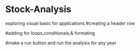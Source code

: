 # Stock-Analysis
exploring visual basic for applications
#creating a header row

#adding for loops,conditionals,& formating

#make a run button and run the analysis for any year
